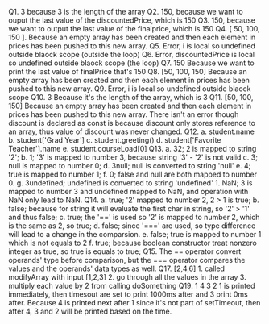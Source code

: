 Q1. 3 because 3 is the length of the array
Q2. 150, because we want to ouput the last value of the discountedPrice, which is 150
Q3. 150, because we want to output the last value of the finalprice, which is 150
Q4. [ 50, 100, 150 ]. Because an empty array has been created and then each element in prices has been pushed to this new array.
Q5. Error, i is local so undefined outside blaock scope (outside the loop)
Q6. Error, discountedPrice is local so undefined outside blaock scope (the loop)
Q7. 150 Because we want to print the last value of finalPrice that's 150
Q8. [50, 100, 150] Because an empty array has been created and then each element in prices has been pushed to this new array.
Q9. Error, i is local so undefined outside blaock scope
Q10. 3 Because it's the length of the array, which is 3
Q11. [50, 100, 150] Because an empty array has been created and then each element in prices has been pushed to this new array. There isn't an error though discount is declared as const is because discount only stores reference to an array, thus value of discount was never changed.
Q12.
    a. student.name
    b. student['Grad Year']
    c. student.greeting()
    d. student['Favorite Teacher'].name
    e. student.courseLoad[0]
Q13.
    a. 32; 2 is mapped to string '2';
    b. 1; '3' is mapped to number 3, because string '3' - '2' is not valid
    c. 3; null is mapped to number 0;
    d. 3null; null is converted to string 'null'
    e. 4; true is mapped to number 1;
    f. 0; false and null are both mapped to number 0.
    g. 3undefined; undefined is converted to string 'undefined'
    1. NaN; 3 is mapped to number 3 and undefined mapped to NaN, and operation with NaN only lead to NaN.
Q14.
    a. true; '2' mapped to number 2, 2 > 1 is true;
    b. false; because for string it will evaluate the first char in string, so '2' > '1' and thus false;
    c. true; the '==' is used so '2' is mapped to number 2, which is the same as 2, so true;
    d. false; since '===' are used, so type difference will lead to a change in the comparsion.
    e. false; true is mapped to number 1 which is not equals to 2
    f. true; because boolean constructor treat nonzero integer as true, so true is equals to true;
Q15. The == operator convert operands' type before comparison, but the === operator compares the values and the operands' data types as well.
Q17. 
    [2,4,6]
    1. called modifyArray with input [1,2,3]
    2. go through all the values in the array
    3. multiply each value by 2 from calling doSomething
Q19. 
1
4
3
2
1 is printed immediately, then timesout are set to print 1000ms after and 3 print 0ms after. Because 4 is printed next after 1 since it's not part of setTimeout, then after 4, 3 and 2 will be printed based on the time.

